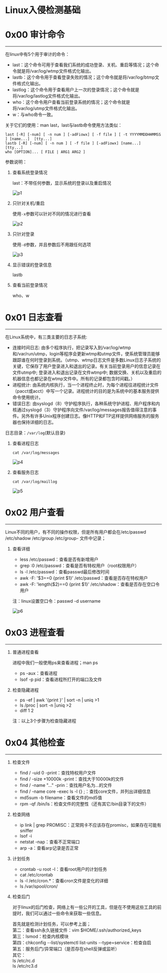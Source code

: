 # Linux入侵检测基础

0x00 审计命令
=========

* * *

在linux中有5个用于审计的命令：

*   last：这个命令可用于查看我们系统的成功登录、关机、重启等情况；这个命令就是将/var/log/wtmp文件格式化输出。
*   lastb：这个命令用于查看登录失败的情况；这个命令就是将/var/log/btmp文件格式化输出。
*   lastlog：这个命令用于查看用户上一次的登录情况；这个命令就是将/var/log/lastlog文件格式化输出。
*   who：这个命令用户查看当前登录系统的情况；这个命令就是将/var/log/utmp文件格式化输出。
*   w：与who命令一致。

关于它们的使用：man last，last与lastb命令使用方法类似：

```
last [-R] [-num] [ -n num ] [-adFiowx] [ -f file ] [ -t YYYYMMDDHHMMSS ] [name...]  [tty...]
lastb [-R] [-num] [ -n num ] [ -f file ] [-adFiowx] [name...]  [tty...]
who [OPTION]... [ FILE | ARG1 ARG2 ]

```

参数说明：

1.  查看系统登录情况
    
    last：不带任何参数，显示系统的登录以及重启情况
    
    ![p1](http://drops.javaweb.org/uploads/images/16c54651c8b1ae241847bfa244cf0b0efae436a5.jpg)
    
2.  只针对关机/重启
    
    使用`-x`参数可以针对不同的情况进行查看
    
    ![p2](http://drops.javaweb.org/uploads/images/3f7a625d9ea5831b48caa3a031d0e558c3f9cb52.jpg)
    
3.  只针对登录
    
    使用`-d`参数，并且参数后不用跟任何选项
    
    ![p3](http://drops.javaweb.org/uploads/images/79847d4fbb077ce3344767462cd3255bdc4fe0ac.jpg)
    
4.  显示错误的登录信息
    
    lastb
    
5.  查看当前登录情况
    
    who、w
    

0x01 日志查看
=========

* * *

在Linux系统中，有三类主要的日志子系统:

*   连接时间日志: 由多个程序执行，把记录写入到/var/log/wtmp和/var/run/utmp，login等程序会更新wtmp和utmp文件，使系统管理员能够跟踪谁在何时登录到系统。（utmp、wtmp日志文件是多数Linux日志子系统的关键，它保存了用户登录进入和退出的记录。有关当前登录用户的信息记录在文件utmp中; 登录进入和退出记录在文件wtmp中; 数据交换、关机以及重启的机器信息也都记录在wtmp文件中。所有的记录都包含时间戳。）
*   进程统计: 由系统内核执行，当一个进程终止时，为每个进程往进程统计文件（pacct或acct）中写一个记录。进程统计的目的是为系统中的基本服务提供命令使用统计。
*   错误日志: 由syslogd（8）守护程序执行，各种系统守护进程、用户程序和内核通过syslogd（3）守护程序向文件/var/log/messages报告值得注意的事件。另外有许多Unix程序创建日志。像HTTP和FTP这样提供网络服务的服务器也保持详细的日志。

日志目录：`/var/log`(默认目录)

1.  查看进程日志
    
    `cat /var/log/messages`
    
    ![p4](http://drops.javaweb.org/uploads/images/e738c81631c1db306dae95a3aace93b32ab61a11.jpg)
    
2.  查看服务日志
    
    `cat /var/log/maillog`
    
    ![p5](http://drops.javaweb.org/uploads/images/5e28b4d080f3d04785674a9a3f2394b703228290.jpg)
    

0x02 用户查看
=========

* * *

Linux不同的用户，有不同的操作权限，但是所有用户都会在/etc/passwd /etc/shadow /etc/group /etc/group- 文件中记录；

1.  查看详细
    
    *   less /etc/passwd：查看是否有新增用户
    *   grep :0 /etc/passwd：查看是否有特权用户（root权限用户）
    *   ls -l /etc/passwd：查看passwd最后修改时间
    *   awk -F: '$3==0 {print $1}' /etc/passwd：查看是否存在特权用户
    *   awk -F: 'length($2)==0 {print $1}' /etc/shadow：查看是否存在空口令用户
    
    注：linux设置空口令：passwd -d username
    
    ![p6](http://drops.javaweb.org/uploads/images/0f6b87afe34d033932499cb4297be6ffb9a534a3.jpg)
    

0x03 进程查看
=========

* * *

1.  普通进程查看
    
    进程中我们一般使用ps来查看进程；man ps
    
    *   ps -aux：查看进程
    *   lsof -p pid：查看进程所打开的端口及文件
2.  检查隐藏进程
    
    *   ps -ef | awk '{print }' | sort -n | uniq >1
    *   ls /proc | sort -n |uniq >2
    *   diff 1 2
    
    注：以上3个步骤为检查隐藏进程
    

0x04 其他检查
=========

* * *

1.  检查文件
    
    *   find / -uid 0 -print：查找特权用户文件
    *   find / -size +10000k -print：查找大于10000k的文件
    *   find / -name "..." -prin：查找用户名为...的文件
    *   find / -name core -exec ls -l {} \;：查找core文件，并列出详细信息
    *   md5sum -b filename：查看文件的md5值
    *   rpm -qf /bin/ls：检查文件的完整性（还有其它/bin目录下的文件）
2.  检查网络
    
    *   ip link | grep PROMISC：正常网卡不应该存在promisc，如果存在可能有sniffer
    *   lsof -i
    *   netstat -nap：查看不正常端口
    *   arp -a：查看arp记录是否正常
3.  计划任务
    
    *   crontab -u root -l：查看root用户的计划任务
    *   cat /etc/crontab
    *   ls -l /etc/cron.*：查看cron文件是变化的详细
    *   ls /var/spool/cron/
4.  检查后门
    
    对于linux的后门检查，网络上有一些公开的工具，但是在不使用这些工具的前提时，我们可以通过一些命令来获取一些信息。
    
    首先就是检测计划任务，可以参考上面；  
    第二：查看ssh永久链接文件：vim $HOME/.ssh/authorized_keys  
    第三：lsmod：检查内核模块  
    第四：chkconfig --list/systemctl list-units --type=service：检查自启  
    第五：服务后门/异常端口（是否存在shell反弹或监听）  
    其它：  
    ls /etc/rc.d  
    ls /etc/rc3.d